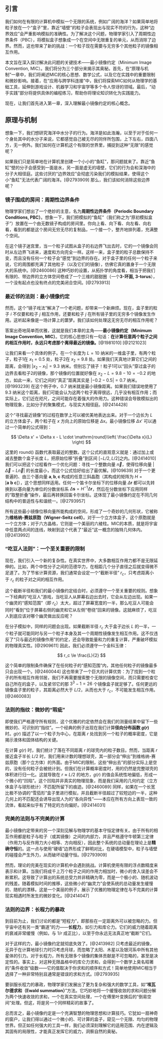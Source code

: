 ## 引言
我们如何在有限的计算机中模拟一个无限的系统，例如广阔的海洋？如果简单地将粒子放在一个“盒子”里，靠近“墙壁”的粒子会表现出与现实不符的行为，这种“边界效应”会严重影响模拟的准确性。为了解决这个问题，物理学家引入了周期性边界条件（PBC），将模拟盒子想象成一个在空间中无限重复的单元，从而消除了边界。然而，这也带来了新的挑战：一个粒子现在需要与无穷多个其他粒子的镜像相互作用。

本文旨在深入探讨解决此问题的关键技术——最小镜像约定（Minimum Image Convention, MIC）。我们将分为三个部分来揭示其奥秘。首先，在“原理与机制”一章中，我们将阐述MIC的核心思想、数学公式，以及它在实践中的重要限制和微妙影响。接着，在“应用与跨学科连接”中，我们将探索MIC如何从物理学的基础工具，延伸到游戏设计、机器学习和宇宙学等多个令人惊讶的领域。最后，“动手实践”部分将提供具体的编程练习，帮助你将理论知识转化为实践能力。

现在，让我们首先进入第一章，深入理解最小镜像约定的核心概念。

## 原理与机制

想象一下，我们想研究海洋中水分子的行为。海洋是如此浩瀚，以至于对于任何一个身处其中的水分子来说，它都感觉自己被无尽的同伴所包围，上下左右，四面八方，无一例外。我们如何在计算机这个有限的世界里，捕捉到这种“无限”的感觉呢？

如果我们只是简单地在计算机里创建一个小小的“鱼缸”，那问题就来了。靠近“鱼缸”壁的分子会感受到一面是水，另一面是虚无的墙壁，它们的行为会和深海中的分子大相径庭。这些讨厌的“边界效应”会彻底污染我们的模拟结果，使得这个小“鱼缸”无法代表广阔的海洋。[@2793909] 那么，我们该如何消除这些边界呢？

### 镜子围成的房间：周期性边界条件

物理学家们想出了一个绝妙的主意，名为**周期性边界条件（Periodic Boundary Conditions, PBC）**。想象一下，我们把模拟的“鱼缸”（我们称之为“原初模拟盒子”）放置在一个由无数镜子构成的房间里。你向上看、向下看、向左看、向右看，看到的都是这个房间无穷无尽的复制品，一个接一个，整齐地排列着，充满整个空间。

在这个镜子迷宫里，当一个粒子试图从盒子的右边界飞出去时，它的一个镜像会同时从左边界飞进来，速度和方向完全一样。这样一来，盒子里的粒子总数保持不变，而且没有任何一个粒子会“感觉”到边界的存在。对于盒子里的任何一个粒子来说，它的周围都充满了其他粒子（以及它们的镜像），仿佛它真的置身于一个无限大的系统中。[@2460086] 这种巧妙的设置，从拓扑学的角度看，相当于把我们有限的、带边界的立方体空间卷成了一个三维的甜甜圈（一个**3-环面, 3-torus**），一个没有起点也没有终点的完美闭合空间。[@2793913]

### 最近邻的法则：最小镜像约定

然而，这个“镜子戏法”解决了一个老问题，却带来一个新麻烦。现在，盒子里的粒子 $i$ 不仅要和粒子 $j$ 相互作用，还要和粒子 $j$ 在所有镜子里的无穷多个镜像发生作用。这听起来像是一场计算上的噩梦。我们该如何处理这无穷无尽的相互作用呢？

答案出奇地简单而优雅，这就是我们本章的主角——**最小镜像约定（Minimum Image Convention, MIC）**。它的核心思想只有一句话：**在计算任意两个粒子之间的相互作用时，永远只考虑那个离得最近的镜像。**[@1981010] [@2121023]

让我们来看一个具体的例子。在一个长度为 $L=10$ 纳米的一维盒子里，有两个粒子，粒子1在 $x_1 = 0.5$ 处，粒子2在 $x_2 = 9.8$ 处。如果我们天真地计算它们之间的距离，会得到 $|x_2 - x_1| = 9.3$ 纳米。但别忘了镜子！粒子1可以“回头”穿过盒子的边界去看粒子2的镜像，那个镜像的位置就好像在 $x_2 - L = 9.8 - 10 = -0.2$ 的地方。如此一来，它们之间的“真正”距离其实是 $|-0.2 - 0.5| = 0.7$ 纳米。[@1993239] 在这个例子中，$0.7$ 纳米就是最小镜像距离。如果我们错误地使用了 $9.3$ 纳米这个距离，我们可能会认为这两个粒子离得很远，几乎没有相互作用；而实际上，它们近在咫尺，之间可能存在着强大的作用力。这种错误会导致模拟出的物理现象，比如分子的聚集模式，与现实大相径庭。[@2414428]

这个“寻找最近镜像”的过程在数学上可以被优美地表达出来。对于一个边长为 $L$ 的立方体盒子，两个粒子在 $x$ 方向上的原始位移是 $\Delta x$。最小镜像位移 $\Delta x'$ 可以通过一个简单的公式得到：

$$ \Delta x' = \Delta x - L \cdot \mathrm{round}\left( \frac{\Delta x}{L} \right) $$

这里的 $\mathrm{round}()$ 函数代表取最近的整数。这个公式的直观意义就是：通过加上或减去整数个盒子长度 $L$，把原始位移“折叠”到区间 $[-L/2, L/2]$之内。[@2414010] 我们可以把这个过程看作一个优化问题：寻找一个整数向量 $\vec{n}$，使得位移向量 $|\vec{\Delta} - L\vec{n}|$ 的长度最小，而这个公式恰好给出了最优解。[@109639] 对于一个更普遍的、由三个基向量 $\mathbf{a}, \mathbf{b}, \mathbf{c}$ 构成的任意三斜晶胞（其构成的矩阵为 $H = [\mathbf{a}\ \mathbf{b}\ \mathbf{c}]$），这个思想同样适用。任何一个笛卡尔坐标下的位移向量 $\Delta \mathbf{r}$ 都可以先转换到以基向量为单位的分数坐标系 $\Delta \mathbf{s} = H^{-1} \Delta \mathbf{r}$，然后在分数坐标下应用同样的“取整折叠”操作，最后再转换回笛卡尔坐标。这体现了最小镜像约定在不同几何结构中的普适性与和谐统一。[@2793957]

所有这些最小镜像位移向量所能构成的空间，形成了一个奇妙的几何形状，它被称为**维格纳-赛兹原胞（Wigner-Seitz cell）**。对于一个立方体盒子，这个原胞就是一个立方体；对于六方晶格，它则是一个美丽的六棱柱。MIC的本质，就是将宇宙中任意两点间的连线，映射到这个代表了“最近”这一概念的独特几何体内。[@2413992]

### “吃豆人法则”：一个至关重要的限制

现在，我们引入一个新的复杂性。在真实世界中，大多数相互作用力都不是无限延伸的。比如，两个中性分子之间的范德华力，在相距几个分子直径之后就变得微不足道了。为了节省计算资源，我们通常会设定一个“截断半径” $r_c$，只考虑距离小于 $r_c$ 的粒子对之间的相互作用。

这个截断半径和我们的最小镜像约定结合时，必须遵守一个至关重要的规则。想象一下经典的“吃豆人”游戏，当吃豆人从屏幕右边出去时，它会从左边出现。如果一个幽灵的“感知范围”（即 $r_c$）太大，超过了屏幕宽度的一半，那么吃豆人可能会同时“看到”位于屏幕右侧的幽灵和它从左侧“卷绕”回来的镜像。这就麻烦了，吃豆人到底应该对哪个幽灵做出反应呢？

在分子模拟中，同样的问题会出现。如果截断半径 $r_c$ 大于盒子边长 $L$ 的一半，一个粒子就可能同时与另一个粒子本身及其一个周期性镜像发生相互作用。这不仅违反了“只与最近的镜像作用”的约定，还会导致能量和力的重复计算，严重破坏模拟的物理真实性。[@2909611] 因此，我们必须遵守一个金科玉律：

$$ r_c \le \frac{L}{2} $$

这个简单的限制条件确保了在任何粒子的“感知范围”内，其他任何粒子的镜像最多只会出现一个。[@2460044] 这也带来了一个巨大的计算优势：为了找到一个粒子的所有相互作用邻居，我们不再需要搜索整个无限的镜像空间，而只需要检查它自己所在的盒子，以及紧邻它的那 $3^3 - 1 = 26$ 个镜像盒子就足够了。任何更远的镜像盒子里的粒子，其距离必然大于 $L/2$，从而也大于 $r_c$，不可能发生相互作用。[@2460083]

### 法则的指纹：微妙的“瑕疵”

即使我们严格遵守所有规则，这个优雅的约定依然会在我们的测量结果中留下一些微妙的、可识别的“指纹”。一个经典的例子出现在我们计算**径向分布函数 $g(r)$** 时。$g(r)$ 描述了以一个粒子为中心，在距离 $r$ 处找到另一个粒子的概率密度，它是揭示液体和固体结构的关键。

在计算 $g(r)$ 时，我们统计了落在不同距离 $r$ 的球壳内的粒子数目。然而，当距离 $r$ 接近盒子半长 $L/2$ 时，我们用来计数的理想球壳，其一部分会“伸出”到维格纳-赛兹原胞（那个立方体）的外面。由于MIC的限制，这些“伸出去”的部分实际上是空的，没有任何粒子会被统计到。但我们在计算概率密度时，用的仍然是完整球壳的体积进行归一化。这就导致在 $r \approx L/2$ 的地方，$g(r)$ 的值会系统性地偏低，形成一个微小的“凹陷”。这个凹陷并非真实的物理现象，而是我们采用的几何约定（立方体盒子与球形统计）不匹配所留下的痕迹。[@2460089] 同样，如果在一个长宽比极不协调的“雪茄形”盒子里进行模拟，并且截断半径超过了较短边的一半，这种几何上的不匹配还会诱导出现人为的“各向异性”——本应在所有方向上表现一致的流体，看起来似乎有了特定的方向偏好。[@2414031]

### 完美的法则与不完美的计算

最小镜像约定带来的另一个深刻见解与物理学的基本守恒定律有关。由于所有的相互作用都是粒子与粒子（或其镜像）之间的内部力，并且严格遵守牛顿第三定律（作用力与反作用力大小相等、方向相反），因此整个系统的总动量在理论上是**精确守恒**的。这一点与使用“硬墙”边界形成了鲜明对比，在硬墙模型中，粒子与墙壁的碰撞会产生外力，从而破坏动量守恒。[@2793909]

然而，理论的完美在现实的计算机中会遇到挑战。计算机使用有限的浮点数精度来表示和计算。当我们将成千上万个粒子之间的作用力相加时，微小的舍入误差会不断累积。这导致了计算出的系统总受力并非精确为零，而是一个极小的、随机波动的残差。随着模拟时间的推移，这些微小的“幽灵力”会使系统的总动量发生缓慢的、随机的漂移。这是一个美丽的例子，展示了优雅的物理定律在与不完美的计算现实相遇时所发生的微妙变化。[@2414047]

### 法则的边界：长程力的暴政

到目前为止，我们讨论的都是“短程力”，即那些在一定距离外可以被忽略的力。但宇宙中还有另一类“霸道”的力——**长程力**，如引力和库仑力。它们的威力随着距离的衰减非常缓慢（例如，与 $1/r$ 成正比），以至于你永远无法真正地“截断”它们。

对于这样的力，最小镜像约定就彻底失效了。[@2413982] 只考虑最近的镜像，无异于在计算地球引力时只考虑月球，而忽略了太阳、木星以及银河系中所有其他星体的引力。对于长程力，所有无限多个镜像的集体贡献是不可忽略的，甚至是决定性的。事实上，对这种无限晶格中的库仑力求和，会得到一个数学上臭名昭著的“条件收敛”级数——它的值取决于你求和的顺序和方式！简单地使用MIC相当于选择了一种非常特别且通常是错误的求和方式。[@2793935]

要驯服长程力的暴政，物理学家们发展出了更为复杂和强大的数学工具，如“**埃瓦尔德求和（Ewald summation）**”方法。它巧妙地将一个缓慢收敛的求和问题分解为两个快速收敛的求和，一个在真实空间处理，一个在傅里叶变换后的“倒易空间”处理。但这，将是另一个同样精彩的故事了。

总而言之，最小镜像约定是一个充满智慧的物理思想和计算技巧。它犹如一扇神奇的窗户，让我们得以通过一个微小的、可计算的盒子，窥见一个无限、均匀的物理世界。但正如任何强大的工具一样，我们必须深刻理解它的适用范围、内在逻辑及其固有的局限性，才能真正发挥它的威力，洞察自然的奥秘。